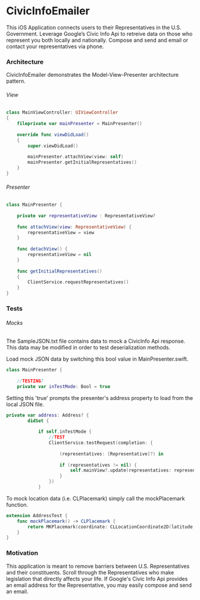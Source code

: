 # CivicInfoEmailer

This iOS Application connects users to their Representatives in the U.S. Government. Leverage Google’s Civic Info Api to retreive data on those who represent you both locally and nationally. Compose and send and email or contact your representatives via phone.

### Architecture

CivicInfoEmailer demonstrates the Model-View-Presenter architecture pattern.

###### View

```Swift
class MainViewController: UIViewController
{
    fileprivate var mainPresenter = MainPresenter()
    
    override func viewDidLoad()
    {
        super.viewDidLoad()
        
        mainPresenter.attachView(view: self)
        mainPresenter.getInitialRepresentatives()
    }
}
```

###### Presenter

```Swift
class MainPresenter {
    
    private var representativeView : RepresentativeView?
    
    func attachView(view: RepresentativeView) {
        representativeView = view
    }
    
    func detachView() {
        representativeView = nil
    }
    
    func getInitialRepresentatives()
    {
        ClientService.requestRepresentatives()
    }
}
```

### Tests

###### Mocks

The SampleJSON.txt file contains data to mock a CivicInfo Api response. This data may be modified in order to test deserialization methods. 

Load mock JSON data by switching this bool value in MainPresenter.swift.

```Swift
class MainPresenter {
    
    //TESTING?
    private var inTestMode: Bool = true
```

Setting this 'true' prompts the presenter's address property to load from the local JSON file.

```Swift
private var address: Address? {
        didSet {
            
            if self.inTestMode {
                //TEST
                ClientService.testRequest(completion: {
                    
                    (representatives: [Representative]?) in
                    
                    if (representatives != nil) {
                        self.mainView?.update(representatives: representatives!)
                    }
                })
            }
```

To mock location data (i.e. CLPlacemark) simply call the mockPlacemark function. 

```Swift 
extension AddressTest {
    func mockPlacemark() -> CLPlacemark {
        return MKPlacemark(coordinate: CLLocationCoordinate2D(latitude: 37, longitude: 93))
    }
}
```

### Motivation

This application is meant to remove barriers between U.S. Representatives and their constituents. Scroll through the Representatives who make legislation that directly affects your life. If Google's Civic Info Api provides an email address for the Representative, you may easily compose and send an email.

